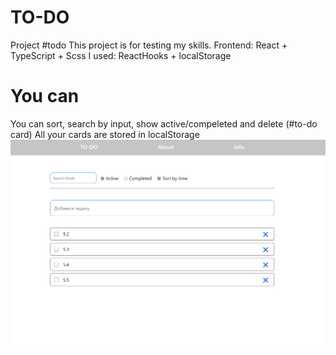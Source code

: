 # TO-DO
Project #todo
This project is for testing my skills. 
Frontend: React + TypeScript + Scss
I used: ReactHooks + localStorage

# You can
You can sort, search by input, show active/compeleted and delete (#to-do card)
All your cards are stored in localStorage
![alt text](https://github.com/Syqpe/TO-DO/blob/master/%D0%91%D0%B5%D0%B7%D1%8B%D0%BC%D1%8F%D0%BD%D0%BD%D1%8B%D0%B9.png)
